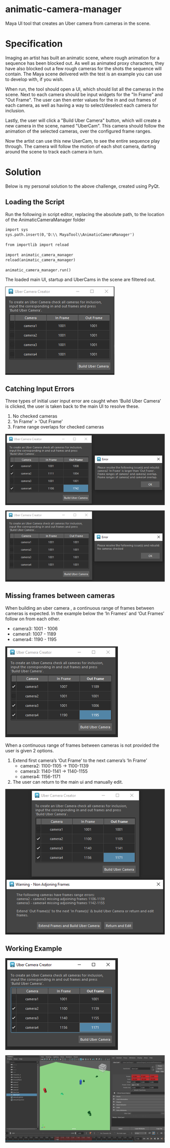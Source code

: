 # animatic-camera-manager
Maya UI tool that creates an Uber camera from cameras in the scene.

# Specification
Imaging an artist has built an animatic scene, where rough animation for a sequence has been blocked out. As well as animated proxy characters, they have also blocked out a few rough cameras for the shots the sequence will contain. The Maya scene delivered with the test is an example you can use to develop with, if you wish.

When run, the tool should open a UI, which should list all the cameras in the scene. Next to each camera should be input widgets for the "In Frame" and "Out Frame". The user can then enter values for the in and out frames of each camera, as well as having a way to select/deselect each camera for inclusion.

Lastly, the user will click a "Build Uber Camera" button, which will create a new camera in the scene, named "UberCam". This camera should follow the animation of the selected cameras, over the configured frame ranges.

Now the artist can use this new UserCam, to see the entire sequence play through. The camera will follow the motion of each shot camera, darting around the scene to track each camera in turn.

# Solution
Below is my personal solution to the above challenge, created using PyQt.

## Loading the Script
Run the following in script editor, replacing the absolute path, to the location of the AnimaticCameraManager folder
```
import sys
sys.path.insert(0,'D:\\ MayaTool\\AnimaticCameraManager')

from importlib import reload

import animatic_camera_manager
reload(animatic_camera_manager)

animatic_camera_manager.run()
```
The loaded main UI, startup and UberCams in the scene are filtered out.

![main UI.](images/uber_camera_creator.png)

## Catching Input Errors
Three types of initial user input error are caught when ‘Build Uber Camera’ is clicked, the user is taken back to the main UI to resolve these.
1. No checked cameras
2. ‘In Frame’  > ‘Out Frame’
3. Frame range overlaps for checked cameras

![Frame overlap.](images/error_frame_overlap.png)

![No cameras checked.](images/error_no_cameras_checked.png)

## Missing frames between cameras
When building an uber camera , a continuous range of frames between cameras is expected.
In the example below the ‘In Frames’ and ‘Out Frames’ follow on from each other. 
- camera3: 1001 - 1006
- camera1: 1007 - 1189
- camera4: 1190 - 1195

![Continuous range.](images/continuous_range.png)

When a continuous range of frames between cameras is not provided the user is given 2 options.
1. Extend first camera’s ‘Out Frame’ to the next camera’s ‘In Frame’
    - camera2: 1100-1105 -> 1100-1139
    - camera3: 1140-1141 -> 1140-1155
    - camera4: 1156-1171
2. The user can return to the main ui and manually edit.
   
![Warning Missing Frames.](images/warning_missing_frames.png)

## Working Example

![Final0.](images/final_example_0.png)

![Final1.](images/final_example_1.png)
